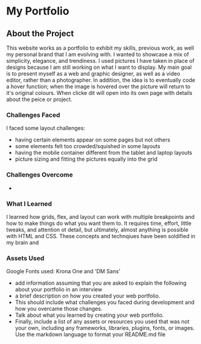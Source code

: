 





# My Portfolio

## About the Project
This website works as a portfolio to exhibit my skills, previous work, as well my personal brand that I am evolving with. I wanted to showcase a mix of simplicity, elegance, and trendiness. I used pictures I have taken in place of designs because I am still working on what I want to display. My main goal is to present myself as a web and graphic designer, as well as a video editor, rather than a photographer. In addition, the idea is to eventually code a hover function; when the image is hovered over the picture will return to it's original colours. When clicke dit will open into its own page with details about the peice or project. 

### Challenges Faced
I faced some layout challenges:
- having certain elements appear on some pages but not others
- some elements felt too crowded/squished in some layouts
- having the mobile container different from the tablet and laptop layouts
- picture sizing and fitting the pictures equally into the grid

### Challenges Overcome
- 

### What I Learned
I learned how grids, flex, and layout can work with multiple breakpoints and how to make things do what you want them to. It requires time, effort, little tweaks,  and attention ot detail, but ultimately, almost anything is possible with HTML and CSS. These concepts and technqiues have been soldified in my brain and 

### Assets Used

Google Fonts used: Krona One and 'DM Sans'
- add information assuming that you are asked to explain the following about your portfolio in an interview
- a brief description on how you created your web portfolio. 
- This should include what challenges you faced during development and how you overcame those changes. 
- Talk about what you learned by creating your web portfolio. 
- Finally, include a list of any assets or resources you used that was not your own, including any frameworks, libraries, plugins, fonts, or images. Use the markdown language to format your README.md file 


